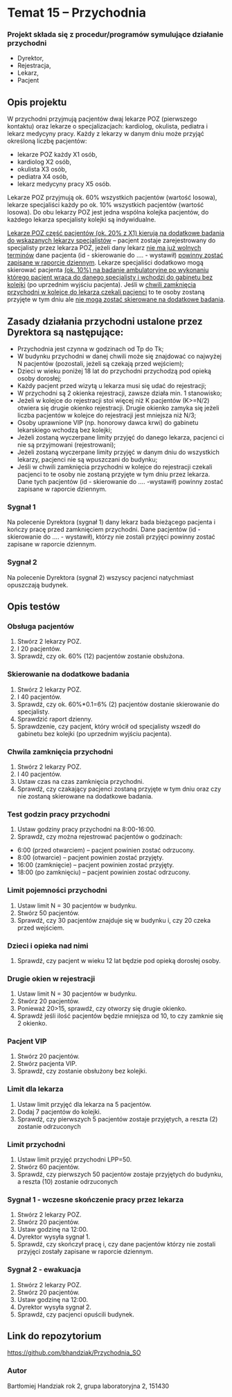 # Temat 15 – Przychodnia

### Projekt składa się z procedur/programów symulujące działanie przychodni
- Dyrektor, 
- Rejestracja, 
- Lekarz,
- Pacjent

## Opis projektu

W przychodni przyjmują pacjentów dwaj lekarze POZ (pierwszego kontaktu) oraz lekarze o
specjalizacjach: kardiolog, okulista, pediatra i lekarz medycyny pracy. 
Każdy z lekarzy w danym dniu może przyjąć określoną liczbę pacjentów:
- lekarze POZ każdy X1 osób,
- kardiolog X2 osób,
- okulista X3 osób,
- pediatra X4 osób,
- lekarz medycyny pracy X5 osób.

Lekarze POZ przyjmują ok. 60% wszystkich pacjentów (wartość losowa), lekarze specjaliści każdy po ok. 10% wszystkich pacjentów
(wartość losowa). 
Do obu lekarzy POZ jest jedna wspólna kolejka pacjentów, do każdego lekarza specjalisty kolejki są indywidualne.

<u>Lekarze POZ część pacjentów (ok. 20% z X1) kierują na dodatkowe badania do wskazanych lekarzy
specjalistów</u> – pacjent zostaje zarejestrowany do specjalisty przez lekarza POZ, jeżeli dany lekarz <u>nie
ma już wolnych terminów</u> dane pacjenta (id - skierowanie do …. - wystawił) <u>powinny zostać zapisane
w raporcie dziennym</u>. Lekarze specjaliści dodatkowo mogą skierować pacjenta <u>(ok. 10%) na badanie
ambulatoryjne po wykonaniu którego pacjent wraca do danego specjalisty i wchodzi do gabinetu bez
kolejki</u> (po uprzednim wyjściu pacjenta). Jeśli w <u>chwili zamknięcia przychodni w kolejce do lekarza
czekali pacjenci</u> to te osoby zostaną przyjęte w tym dniu ale <u>nie mogą zostać skierowane na
dodatkowe badania</u>.

## Zasady działania przychodni ustalone przez Dyrektora są następujące: 

- Przychodnia jest czynna w godzinach od Tp do Tk;
- W budynku przychodni w danej chwili może się znajdować co najwyżej N pacjentów (pozostali, jeżeli są czekają przed wejściem);
- Dzieci w wieku poniżej 18 lat do przychodni przychodzą pod opieką osoby dorosłej;
- Każdy pacjent przed wizytą u lekarza musi się udać do rejestracji;
- W przychodni są 2 okienka rejestracji, zawsze działa min. 1 stanowisko;
- Jeżeli w kolejce do rejestracji stoi więcej niż K pacjentów (K>=N/2) otwiera się drugie okienko rejestracji. Drugie okienko zamyka się jeżeli liczba pacjentów w kolejce do rejestracji jest mniejsza niż N/3;
- Osoby uprawnione VIP (np. honorowy dawca krwi) do gabinetu lekarskiego wchodzą bez kolejki;
- Jeżeli zostaną wyczerpane limity przyjęć do danego lekarza, pacjenci ci nie są przyjmowani (rejestrowani);
- Jeżeli zostaną wyczerpane limity przyjęć w danym dniu do wszystkich lekarzy, pacjenci nie są wpuszczani do budynku;
- Jeśli w chwili zamknięcia przychodni w kolejce do rejestracji czekali pacjenci to te osoby nie zostaną przyjęte w tym dniu przez lekarza. Dane tych pacjentów (id - skierowanie do …. -wystawił) powinny zostać zapisane w raporcie dziennym.

### Sygnał 1
Na polecenie Dyrektora (sygnał 1) dany lekarz bada bieżącego pacjenta i kończy pracę przed zamknięciem przychodni. Dane pacjentów (id - skierowanie do …. - wystawił), którzy nie zostali przyjęci powinny zostać zapisane w raporcie dziennym.

### Sygnał 2
Na polecenie Dyrektora (sygnał 2) wszyscy pacjenci natychmiast opuszczają budynek.

## Opis testów

### Obsługa pacjentów

1. Stwórz 2 lekarzy POZ.
2. I 20 pacjentów.
3. Sprawdź, czy ok. 60% (12) pacjentów zostanie obsłużona.

### Skierowanie na dodatkowe badania

1. Stwórz 2 lekarzy POZ.
2. I 40 pacjentów.
3. Sprawdź, czy ok. 60%*0.1=6% (2) pacjentów dostanie skierowanie do specjalisty.
4. Sprawdzić raport dzienny.
5. Sprawdzenie, czy pacjent, który wrócił od specjalisty wszedł do gabinetu bez kolejki (po uprzednim wyjściu pacjenta).

### Chwila zamknięcia przychodni

1. Stwórz 2 lekarzy POZ.
2. I 40 pacjentów.
3. Ustaw czas na czas zamknięcia przychodni.
4. Sprawdź, czy czakający pacjenci zostaną przyjęte w tym dniu oraz czy nie zostaną skierowane na dodatkowe badania.

### Test godzin pracy przychodni

1. Ustaw godziny pracy przychodni na 8:00-16:00.
2. Sprawdź, czy można rejestrować pacjentów o godzinach:
- 6:00 (przed otwarciem) – pacjent powinien zostać odrzucony.
- 8:00 (otwarcie) – pacjent powinien zostać przyjęty.
- 16:00 (zamknięcie) – pacjent powinien zostać przyjęty.
- 18:00 (po zamknięciu) – pacjent powinien zostać odrzucony.

### Limit pojemności przychodni

1. Ustaw limit N = 30 pacjentów w budynku.
2. Stwórz 50 pacjentów.
3. Sprawdź, czy 30 pacjentów znajduje się w budynku i, czy 20 czeka przed wejściem.

### Dzieci i opieka nad nimi

1. Sprawdź, czy pacjent w wieku 12 lat będzie pod opieką dorosłej osoby.

### Drugie okien w rejestracji

1. Ustaw limit N = 30 pacjentów w budynku.
2. Stwórz 20 pacjentów.
3. Ponieważ 20>15, sprawdź, czy otworzy się drugie okienko.
4. Sprawdź jeśli ilość pacjentów będzie mniejsza od 10, to czy zamknie się 2 okienko.

### Pacjent VIP

1. Stwórz 20 pacjentów.
2. Stwórz pacjenta VIP.
3. Sprawdź, czy zostanie obsłużony bez kolejki.

### Limit dla lekarza

1. Ustaw limit przyjęć dla lekarza na 5 pacjentów.
2. Dodaj 7 pacjentów do kolejki.
3. Sprawdź, czy pierwszych 5 pacjentów zostaje przyjętych, a reszta (2) zostanie odrzuconych

### Limit przychodni

1. Ustaw limit przyjęć przychodni LPP=50.
2. Stwórz 60 pacjentów.
3. Sprawdź, czy pierwszych 50 pacjentów zostaje przyjętych do budynku, a reszta (10) zostanie odrzuconych

### Sygnał 1 - wczesne skończenie pracy przez lekarza

1. Stwórz 2 lekarzy POZ.
2. Stwórz 20 pacjentów.
3. Ustaw godzinę na 12:00.
4. Dyrektor wysyła sygnał 1.
5. Sprawdź, czy skończył pracę i, czy dane pacjentów którzy nie zostali przyjęci zostały zapisane w raporcie dziennym.

### Sygnał 2 - ewakuacja

1. Stwórz 2 lekarzy POZ.
2. Stwórz 20 pacjentów.
3. Ustaw godzinę na 12:00.
4. Dyrektor wysyła sygnał 2.
5. Sprawdź, czy pacjenci opuścili budynek.

## Link do repozytorium
https://github.com/bhandziak/Przychodnia_SO

### Autor
Bartłomiej Handziak rok 2, 
grupa laboratoryjna 2, 
151430
